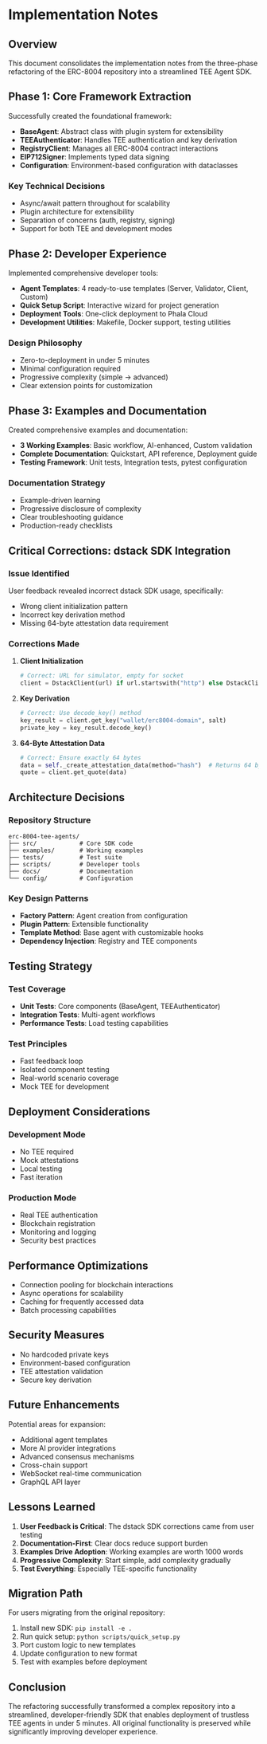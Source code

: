 # Implementation Notes

## Overview

This document consolidates the implementation notes from the three-phase refactoring of the ERC-8004 repository into a streamlined TEE Agent SDK.

## Phase 1: Core Framework Extraction

Successfully created the foundational framework:
- **BaseAgent**: Abstract class with plugin system for extensibility
- **TEEAuthenticator**: Handles TEE authentication and key derivation
- **RegistryClient**: Manages all ERC-8004 contract interactions
- **EIP712Signer**: Implements typed data signing
- **Configuration**: Environment-based configuration with dataclasses

### Key Technical Decisions
- Async/await pattern throughout for scalability
- Plugin architecture for extensibility
- Separation of concerns (auth, registry, signing)
- Support for both TEE and development modes

## Phase 2: Developer Experience

Implemented comprehensive developer tools:
- **Agent Templates**: 4 ready-to-use templates (Server, Validator, Client, Custom)
- **Quick Setup Script**: Interactive wizard for project generation
- **Deployment Tools**: One-click deployment to Phala Cloud
- **Development Utilities**: Makefile, Docker support, testing utilities

### Design Philosophy
- Zero-to-deployment in under 5 minutes
- Minimal configuration required
- Progressive complexity (simple → advanced)
- Clear extension points for customization

## Phase 3: Examples and Documentation

Created comprehensive examples and documentation:
- **3 Working Examples**: Basic workflow, AI-enhanced, Custom validation
- **Complete Documentation**: Quickstart, API reference, Deployment guide
- **Testing Framework**: Unit tests, Integration tests, pytest configuration

### Documentation Strategy
- Example-driven learning
- Progressive disclosure of complexity
- Clear troubleshooting guidance
- Production-ready checklists

## Critical Corrections: dstack SDK Integration

### Issue Identified
User feedback revealed incorrect dstack SDK usage, specifically:
- Wrong client initialization pattern
- Incorrect key derivation method
- Missing 64-byte attestation data requirement

### Corrections Made
1. **Client Initialization**
   ```python
   # Correct: URL for simulator, empty for socket
   client = DstackClient(url) if url.startswith("http") else DstackClient()
   ```

2. **Key Derivation**
   ```python
   # Correct: Use decode_key() method
   key_result = client.get_key("wallet/erc8004-domain", salt)
   private_key = key_result.decode_key()
   ```

3. **64-Byte Attestation Data**
   ```python
   # Correct: Ensure exactly 64 bytes
   data = self._create_attestation_data(method="hash")  # Returns 64 bytes
   quote = client.get_quote(data)
   ```

## Architecture Decisions

### Repository Structure
```
erc-8004-tee-agents/
├── src/            # Core SDK code
├── examples/       # Working examples
├── tests/          # Test suite
├── scripts/        # Developer tools
├── docs/           # Documentation
└── config/         # Configuration
```

### Key Design Patterns
- **Factory Pattern**: Agent creation from configuration
- **Plugin Pattern**: Extensible functionality
- **Template Method**: Base agent with customizable hooks
- **Dependency Injection**: Registry and TEE components

## Testing Strategy

### Test Coverage
- **Unit Tests**: Core components (BaseAgent, TEEAuthenticator)
- **Integration Tests**: Multi-agent workflows
- **Performance Tests**: Load testing capabilities

### Test Principles
- Fast feedback loop
- Isolated component testing
- Real-world scenario coverage
- Mock TEE for development

## Deployment Considerations

### Development Mode
- No TEE required
- Mock attestations
- Local testing
- Fast iteration

### Production Mode
- Real TEE authentication
- Blockchain registration
- Monitoring and logging
- Security best practices

## Performance Optimizations

- Connection pooling for blockchain interactions
- Async operations for scalability
- Caching for frequently accessed data
- Batch processing capabilities

## Security Measures

- No hardcoded private keys
- Environment-based configuration
- TEE attestation validation
- Secure key derivation

## Future Enhancements

Potential areas for expansion:
- Additional agent templates
- More AI provider integrations
- Advanced consensus mechanisms
- Cross-chain support
- WebSocket real-time communication
- GraphQL API layer

## Lessons Learned

1. **User Feedback is Critical**: The dstack SDK corrections came from user testing
2. **Documentation-First**: Clear docs reduce support burden
3. **Examples Drive Adoption**: Working examples are worth 1000 words
4. **Progressive Complexity**: Start simple, add complexity gradually
5. **Test Everything**: Especially TEE-specific functionality

## Migration Path

For users migrating from the original repository:
1. Install new SDK: `pip install -e .`
2. Run quick setup: `python scripts/quick_setup.py`
3. Port custom logic to new templates
4. Update configuration to new format
5. Test with examples before deployment

## Conclusion

The refactoring successfully transformed a complex repository into a streamlined, developer-friendly SDK that enables deployment of trustless TEE agents in under 5 minutes. All original functionality is preserved while significantly improving developer experience.